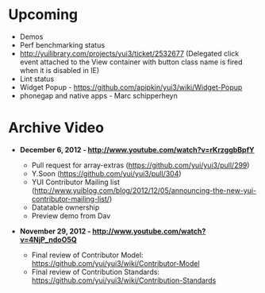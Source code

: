 # Upcoming
* Demos
* Perf benchmarking status
* http://yuilibrary.com/projects/yui3/ticket/2532677 (Delegated click event attached to the View container with button class name is fired when it is disabled in IE)
* Lint status
* Widget Popup - https://github.com/apipkin/yui3/wiki/Widget-Popup
* phonegap and native apps - Marc schipperheyn

# Archive Video
* **December 6, 2012 - http://www.youtube.com/watch?v=rKrzggbBpfY**
    * Pull request for array-extras (https://github.com/yui/yui3/pull/299)
    * Y.Soon (https://github.com/yui/yui3/pull/304)
    * YUI Contributor Mailing list (http://www.yuiblog.com/blog/2012/12/05/announcing-the-new-yui-contributor-mailing-list/)
    * Datatable ownership
    * Preview demo from Dav

* **November 29, 2012 - http://www.youtube.com/watch?v=4NjP_ndoO5Q**
    * Final review of Contributor Model: https://github.com/yui/yui3/wiki/Contributor-Model
    * Final review of Contribution Standards: https://github.com/yui/yui3/wiki/Contribution-Standards